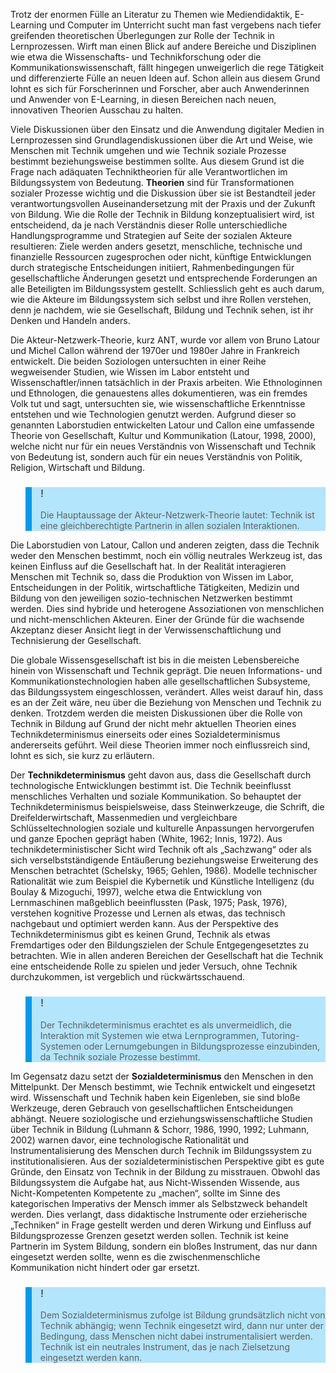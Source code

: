 Trotz der enormen Fülle an Literatur zu Themen wie Mediendidaktik, E-Learning und Computer im Unterricht sucht man fast vergebens nach tiefer greifenden theoretischen Überlegungen zur Rolle der Technik in Lernprozessen. Wirft man einen Blick auf andere Bereiche und Disziplinen wie etwa die Wissenschafts- und Technikforschung oder die Kommunikationswissenschaft, fällt hingegen unweigerlich die rege Tätigkeit und differenzierte Fülle an neuen Ideen auf. Schon allein aus diesem Grund lohnt es sich für Forscherinnen und Forscher, aber auch Anwenderinnen und Anwender von E-Learning, in diesen Bereichen nach neuen, innovativen Theorien Ausschau zu halten.

Viele Diskussionen über den Einsatz und die Anwendung digitaler Medien in Lernprozessen sind Grundlagendiskussionen über die Art und Weise, wie Menschen mit Technik umgehen und wie Technik soziale Prozesse bestimmt beziehungsweise bestimmen sollte. Aus diesem Grund ist die Frage nach adäquaten Techniktheorien für alle Verantwortlichen im Bildungssystem von Bedeutung. **Theorien** sind für Transformationen sozialer Prozesse wichtig und die Diskussion über sie ist Bestandteil jeder verantwortungsvollen Auseinandersetzung mit der Praxis und der Zukunft von Bildung. Wie die Rolle der Technik in Bildung konzeptualisiert wird, ist entscheidend, da je nach Verständnis dieser Rolle unterschiedliche Handlungsprogramme und Strategien auf Seite der sozialen Akteure resultieren: Ziele werden anders gesetzt, menschliche, technische und finanzielle Ressourcen zugesprochen oder nicht, künftige Entwicklungen durch strategische Entscheidungen initiiert, Rahmenbedingungen für gesellschaftliche Änderungen gesetzt und entsprechende Forderungen an alle Beteiligten im Bildungssystem gestellt. Schliesslich geht es auch darum, wie die Akteure im Bildungssystem sich selbst und ihre Rollen verstehen, denn je nachdem, wie sie Gesellschaft, Bildung und Technik sehen, ist ihr Denken und Handeln anders.

Die Akteur-Netzwerk-Theorie, kurz ANT, wurde vor allem von Bruno Latour und Michel Callon während der 1970er und 1980er Jahre in Frankreich entwickelt. Die beiden Soziologen untersuchten in einer Reihe wegweisender Studien, wie Wissen im Labor entsteht und Wissenschaftler/innen tatsächlich in der Praxis arbeiten. Wie Ethnologinnen und Ethnologen, die genauestens alles dokumentieren, was ein fremdes Volk tut und sagt, untersuchten sie, wie wissenschaftliche Erkenntnisse entstehen und wie Technologien genutzt werden. Aufgrund dieser so genannten Laborstudien entwickelten Latour und Callon eine umfassende Theorie von Gesellschaft, Kultur und Kommunikation (Latour, 1998, 2000), welche nicht nur für ein neues Verständnis von Wissenschaft und Technik von Bedeutung ist, sondern auch für ein neues Verständnis von Politik, Religion, Wirtschaft und Bildung.

<blockquote style="background: #B3E5FC; border-left: 10px solid #039BE5">

### !

Die Hauptaussage der Akteur-Netzwerk-Theorie lautet: Technik ist eine gleichberechtigte Partnerin in allen sozialen Interaktionen.

</blockquote>

Die Laborstudien von Latour, Callon und anderen zeigten, dass die Technik weder den Menschen bestimmt, noch ein völlig neutrales Werkzeug ist, das keinen Einfluss auf die Gesellschaft hat. In der Realität interagieren Menschen mit Technik so, dass die Produktion von Wissen im Labor, Entscheidungen in der Politik, wirtschaftliche Tätigkeiten, Medizin und Bildung von den jeweiligen sozio-technischen Netzwerken bestimmt werden. Dies sind hybride und heterogene Assoziationen von menschlichen und nicht-menschlichen Akteuren. Einer der Gründe für die wachsende Akzeptanz dieser Ansicht liegt in der Verwissenschaftlichung und Technisierung der Gesellschaft.

Die globale Wissensgesellschaft ist bis in die meisten Lebensbereiche hinein von Wissenschaft und Technik geprägt. Die neuen Informations- und Kommunikationstechnologien haben alle gesellschaftlichen Subsysteme, das Bildungssystem eingeschlossen, verändert. Alles weist darauf hin, dass es an der Zeit wäre, neu über die Beziehung von Menschen und Technik zu denken. Trotzdem werden die meisten Diskussionen über die Rolle von Technik in Bildung auf Grund der nicht mehr aktuellen Theorien eines Technikdeterminismus einerseits oder eines Sozialdeterminismus andererseits geführt. Weil diese Theorien immer noch einflussreich sind, lohnt es sich, sie kurz zu erläutern.

Der **Technikdeterminismus** geht davon aus, dass die Gesellschaft durch technologische Entwicklungen bestimmt ist. Die Technik beeinflusst menschliches Verhalten und soziale Kommunikation. So behauptet der Technikdeterminismus beispielsweise, dass Steinwerkzeuge, die Schrift, die Dreifelderwirtschaft, Massenmedien und vergleichbare Schlüsseltechnologien soziale und kulturelle Anpassungen hervorgerufen und ganze Epochen geprägt haben (White, 1962; Innis, 1972). Aus technikdeterministischer Sicht wird Technik oft als „Sachzwang“ oder als sich verselbstständigende Entäußerung beziehungsweise Erweiterung des Menschen betrachtet (Schelsky, 1965; Gehlen, 1986). Modelle technischer Rationalität wie zum Beispiel die Kybernetik und Künstliche Intelligenz (du Boulay &amp; Mizoguchi, 1997), welche etwa die Entwicklung von Lernmaschinen maßgeblich beeinflussten (Pask, 1975; Pask, 1976), verstehen kognitive Prozesse und Lernen als etwas, das technisch nachgebaut und optimiert werden kann. Aus der Perspektive des Technikdeterminismus gibt es keinen Grund, Technik als etwas Fremdartiges oder den Bildungszielen der Schule Entgegengesetztes zu betrachten. Wie in allen anderen Bereichen der Gesellschaft hat die Technik eine entscheidende Rolle zu spielen und jeder Versuch, ohne Technik durchzukommen, ist vergeblich und rückwärtsschauend.

<blockquote style="background: #B3E5FC; border-left: 10px solid #039BE5">

### !

Der Technikdeterminismus erachtet es als unvermeidlich, die Interaktion mit Systemen wie etwa Lernprogrammen, Tutoring-Systemen oder Lernumgebungen in Bildungsprozesse einzubinden, da Technik soziale Prozesse bestimmt.

</blockquote>

Im Gegensatz dazu setzt der **Sozialdeterminismus** den Menschen in den Mittelpunkt. Der Mensch bestimmt, wie Technik entwickelt und eingesetzt wird. Wissenschaft und Technik haben kein Eigenleben, sie sind bloße Werkzeuge, deren Gebrauch von gesellschaftlichen Entscheidungen abhängt. Neuere soziologische und erziehungswissenschaftliche Studien über Technik in Bildung (Luhmann &amp; Schorr, 1986, 1990, 1992; Luhmann, 2002) warnen davor, eine technologische Rationalität und Instrumentalisierung des Menschen durch Technik im Bildungssystem zu institutionalisieren. Aus der sozialdeterministischen Perspektive gibt es gute Gründe, den Einsatz von Technik in der Bildung zu misstrauen. Obwohl das Bildungssystem die Aufgabe hat, aus Nicht-Wissenden Wissende, aus Nicht-Kompetenten Kompetente zu „machen“, sollte im Sinne des kategorischen Imperativs der Mensch immer als Selbstzweck behandelt werden. Dies verlangt, dass didaktische Instrumente oder erzieherische „Techniken“ in Frage gestellt werden und deren Wirkung und Einfluss auf Bildungsprozesse Grenzen gesetzt werden sollen. Technik ist keine Partnerin im System Bildung, sondern ein bloßes Instrument, das nur dann eingesetzt werden sollte, wenn es die zwischenmenschliche Kommunikation nicht hindert oder gar ersetzt.

<blockquote style="background: #B3E5FC; border-left: 10px solid #039BE5">

### !

Dem Sozialdeterminismus zufolge ist Bildung grundsätzlich nicht von Technik abhängig; wenn Technik eingesetzt wird, dann nur unter der Bedingung, dass Menschen nicht dabei instrumentalisiert werden. Technik ist ein neutrales Instrument, das je nach Zielsetzung eingesetzt werden kann.

</blockquote>
